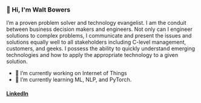  ### 👋 Hi, I'm Walt Bowers
 
I’m a proven problem solver and technology evangelist. I am the conduit between business decision makers and engineers. Not only can I engineer solutions to complex problems, I communicate and present the issues and solutions equally well to all stakeholders including C-level management, customers, and geeks. I possess the ability to quickly understand emerging technologies and how to apply the appropriate technology to a given solution.

- 🔭 I’m currently working on Internet of Things
- 🌱 I’m currently learning ML, NLP, and PyTorch.

#### [LinkedIn](https://www.linkedin.com/in/waltbowers/) 

<!--
**wbowers/wbowers** is a ✨ _special_ ✨ repository because its `README.md` (this file) appears on your GitHub profile.

Here are some ideas to get you started:

- 🔭 I’m currently working on ...
- 🌱 I’m currently learning ...
- 👯 I’m looking to collaborate on ...
- 🤔 I’m looking for help with ...
- 💬 Ask me about ...
- 📫 How to reach me: ...
- 😄 Pronouns: ...
- ⚡ Fun fact: ...
-->
